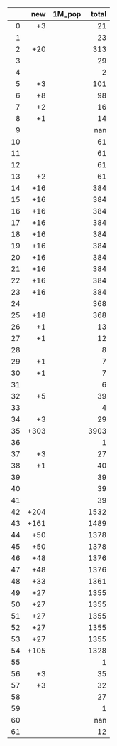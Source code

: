 |    |   new | 1M_pop   |   total |
|---:|------:|:---------|--------:|
|  0 |    +3 |          |      21 |
|  1 |       |          |      23 |
|  2 |   +20 |          |     313 |
|  3 |       |          |      29 |
|  4 |       |          |       2 |
|  5 |    +3 |          |     101 |
|  6 |    +8 |          |      98 |
|  7 |    +2 |          |      16 |
|  8 |    +1 |          |      14 |
|  9 |       |          |     nan |
| 10 |       |          |      61 |
| 11 |       |          |      61 |
| 12 |       |          |      61 |
| 13 |    +2 |          |      61 |
| 14 |   +16 |          |     384 |
| 15 |   +16 |          |     384 |
| 16 |   +16 |          |     384 |
| 17 |   +16 |          |     384 |
| 18 |   +16 |          |     384 |
| 19 |   +16 |          |     384 |
| 20 |   +16 |          |     384 |
| 21 |   +16 |          |     384 |
| 22 |   +16 |          |     384 |
| 23 |   +16 |          |     384 |
| 24 |       |          |     368 |
| 25 |   +18 |          |     368 |
| 26 |    +1 |          |      13 |
| 27 |    +1 |          |      12 |
| 28 |       |          |       8 |
| 29 |    +1 |          |       7 |
| 30 |    +1 |          |       7 |
| 31 |       |          |       6 |
| 32 |    +5 |          |      39 |
| 33 |       |          |       4 |
| 34 |    +3 |          |      29 |
| 35 |  +303 |          |    3903 |
| 36 |       |          |       1 |
| 37 |    +3 |          |      27 |
| 38 |    +1 |          |      40 |
| 39 |       |          |      39 |
| 40 |       |          |      39 |
| 41 |       |          |      39 |
| 42 |  +204 |          |    1532 |
| 43 |  +161 |          |    1489 |
| 44 |   +50 |          |    1378 |
| 45 |   +50 |          |    1378 |
| 46 |   +48 |          |    1376 |
| 47 |   +48 |          |    1376 |
| 48 |   +33 |          |    1361 |
| 49 |   +27 |          |    1355 |
| 50 |   +27 |          |    1355 |
| 51 |   +27 |          |    1355 |
| 52 |   +27 |          |    1355 |
| 53 |   +27 |          |    1355 |
| 54 |  +105 |          |    1328 |
| 55 |       |          |       1 |
| 56 |    +3 |          |      35 |
| 57 |    +3 |          |      32 |
| 58 |       |          |      27 |
| 59 |       |          |       1 |
| 60 |       |          |     nan |
| 61 |       |          |      12 |